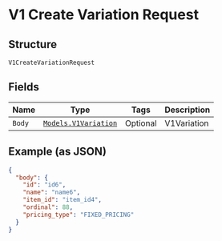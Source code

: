 
# V1 Create Variation Request

## Structure

`V1CreateVariationRequest`

## Fields

| Name | Type | Tags | Description |
|  --- | --- | --- | --- |
| `Body` | [`Models.V1Variation`](/doc/models/v1-variation.md) | Optional | V1Variation |

## Example (as JSON)

```json
{
  "body": {
    "id": "id6",
    "name": "name6",
    "item_id": "item_id4",
    "ordinal": 88,
    "pricing_type": "FIXED_PRICING"
  }
}
```

